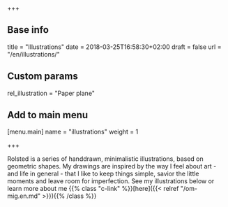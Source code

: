 +++

## Base info
title = "Illustrations"
date = 2018-03-25T16:58:30+02:00
draft = false
url = "/en/illustrations/"

## Custom params
rel_illustration = "Paper plane"

## Add to main menu
[menu.main]
name = "illustrations"
weight = 1

+++

Rolsted is a series of handdrawn, minimalistic illustrations, based on geometric shapes. My drawings are inspired by the way I feel about art - and life in general - that I like to keep things simple, savior the little moments and leave room for imperfection. See my illustrations below or learn more about me {{% class "c-link" %}}[here]({{< relref "/om-mig.en.md" >}}){{% /class %}}